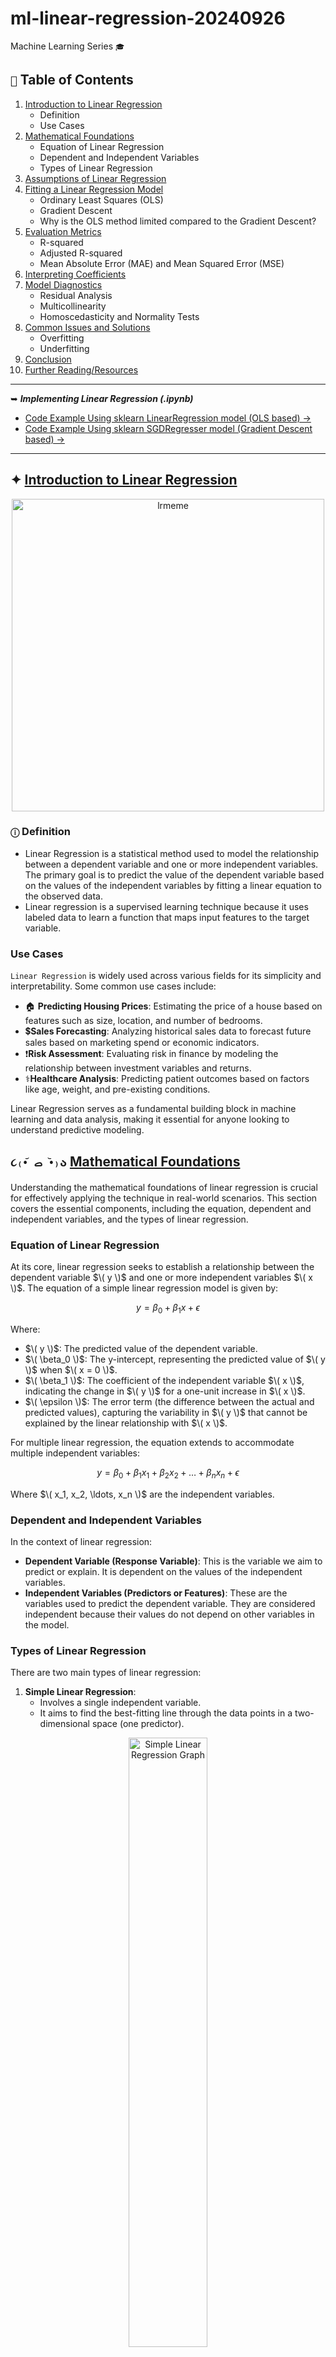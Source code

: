 # ml-linear-regression-20240926
 Machine Learning Series ``` 🎓 ```

## ``` 📑 ``` Table of Contents

1. [Introduction to Linear Regression](#introduction-to-linear-regression)
   - Definition
   - Use Cases
2. [Mathematical Foundations](#mathematical-foundations)
   - Equation of Linear Regression
   - Dependent and Independent Variables
   - Types of Linear Regression
3. [Assumptions of Linear Regression](#assumptions-of-linear-regression)
4. [Fitting a Linear Regression Model](#fitting-a-linear-regression-model)
   - Ordinary Least Squares (OLS)
   - Gradient Descent
   - Why is the OLS method limited compared to the Gradient Descent?
5. [Evaluation Metrics](#evaluation-metrics)
   - R-squared
   - Adjusted R-squared
   - Mean Absolute Error (MAE) and Mean Squared Error (MSE)
6. [Interpreting Coefficients](#interpreting-coefficients)
7. [Model Diagnostics](#model-diagnostics)
   - Residual Analysis
   - Multicollinearity
   - Homoscedasticity and Normality Tests
8. [Common Issues and Solutions](#common-issues-and-solutions)
   - Overfitting
   - Underfitting
9. [Conclusion](#conclusion)
10. [Further Reading/Resources](#further-readingresources)

---

➥ _**Implementing Linear Regression (.ipynb)**_
   - [Code Example Using sklearn LinearRegression model (OLS based) →](ml-linear-regression-ols-20240926.ipynb) 
   - [Code Example Using sklearn SGDRegresser model (Gradient Descent based) →](https://www.kaggle.com/code/arpandas65/simple-sgd-implementation-of-linear-regression) 

---

## ✦ [Introduction to Linear Regression](#introduction-to-linear-regression)

<p align="center">
  <img src="https://github.com/user-attachments/assets/e47a7943-6fd4-4664-9d29-27c2c13bafaa" alt="lrmeme" width="500"/>
</p>

### ```ⓘ``` Definition
 - Linear Regression is a statistical method used to model the relationship between a dependent variable and one or more independent variables. The primary goal is to predict the value of the dependent variable based on the values of the independent variables by fitting a linear equation to the observed data.
 - Linear regression is a supervised learning technique because it uses labeled data to learn a function that maps input features to the target variable.

### Use Cases
```Linear Regression``` is widely used across various fields for its simplicity and interpretability. Some common use cases include:

- 🏠︎ **Predicting Housing Prices**: Estimating the price of a house based on features such as size, location, and number of bedrooms.
- 💲**Sales Forecasting**: Analyzing historical sales data to forecast future sales based on marketing spend or economic indicators.
- ❗**Risk Assessment**: Evaluating risk in finance by modeling the relationship between investment variables and returns.
- ⚕️**Healthcare Analysis**: Predicting patient outcomes based on factors like age, weight, and pre-existing conditions.

Linear Regression serves as a fundamental building block in machine learning and data analysis, making it essential for anyone looking to understand predictive modeling.

## ```૮₍•᷄ ࡇ •᷅₎ა``` [Mathematical Foundations](#mathematical-foundations)

Understanding the mathematical foundations of linear regression is crucial for effectively applying the technique in real-world scenarios. This section covers the essential components, including the equation, dependent and independent variables, and the types of linear regression.

### Equation of Linear Regression
At its core, linear regression seeks to establish a relationship between the dependent variable $\( y \)$ and one or more independent variables $\( x \)$. The equation of a simple linear regression model is given by:

$$
y = \beta_0 + \beta_1 x + \epsilon
$$

Where:
- $\( y \)$: The predicted value of the dependent variable.
- $\( \beta_0 \)$: The y-intercept, representing the predicted value of $\( y \)$ when $\( x = 0 \)$.
- $\( \beta_1 \)$: The coefficient of the independent variable $\( x \)$, indicating the change in $\( y \)$ for a one-unit increase in $\( x \)$.
- $\( \epsilon \)$: The error term (the difference between the actual and predicted values), capturing the variability in $\( y \)$ that cannot be explained by the linear relationship with $\( x \)$.

For multiple linear regression, the equation extends to accommodate multiple independent variables:

$$
y = \beta_0 + \beta_1 x_1 + \beta_2 x_2 + \ldots + \beta_n x_n + \epsilon
$$

Where $\( x_1, x_2, \ldots, x_n \)$ are the independent variables.

### Dependent and Independent Variables
In the context of linear regression:

- **Dependent Variable (Response Variable)**: This is the variable we aim to predict or explain. It is dependent on the values of the independent variables.
- **Independent Variables (Predictors or Features)**: These are the variables used to predict the dependent variable. They are considered independent because their values do not depend on other variables in the model.

### Types of Linear Regression
There are two main types of linear regression:

1. **Simple Linear Regression**:
   - Involves a single independent variable.
   - It aims to find the best-fitting line through the data points in a two-dimensional space (one predictor).

<p align="center">
  <img src="https://www.scribbr.com/wp-content/uploads//2020/02/simple-linear-regression-graph.png" alt="Simple Linear Regression Graph" width="50%" />
</p>

2. **Multiple Linear Regression**:
   - Involves two or more independent variables.
   - It models the relationship between the dependent variable and multiple predictors, which can lead to more accurate predictions when relationships are complex.

<p align="center">
  <img src="https://miro.medium.com/v2/resize:fit:597/1*RqL8NLlCpcTIzBcsB-3e7A.png" alt="Simple Linear Regression Graph" width="35%" />
</p>

## [Assumptions of Linear Regression](#assumptions-of-linear-regression)

To ensure that our linear regression model provides valid and reliable results, we must consider the following assumptions:

### ✔ Linearity
   - The relationship between the independent (predictor) variables $\(X\)$ and the dependent (response) variable $\(Y\)$ is linear. This means that the change in $\(Y\)$ can be expressed as a linear function of $\(X\)$. In mathematical terms, we can represent this relationship as:

$$
Y = \beta_0 + \beta_1 X + \epsilon
$$

   - A linear relationship implies that for each unit increase in $\(X\)$, $\(Y\)$ increases or decreases by a constant amount $(\(\beta_1\))$. 

---

### ✔ Independence
   - The observations (data points) are independent of each other. This means that the value of one observation should not influence or be influenced by another observation. In statistical terms, this can be expressed as:

$$
P(A \cap B) = P(A) \cdot P(B)
$$
     
where:
   - $\(P(A \cap B)\)$ is the probability of both events $\(A\)$ and $\(B\)$ occurring,
   - $\(P(A)\)$ is the probability of event $\(A\)$,
   - $\(P(B)\)$ is the probability of event $\(B\)$.

```🛈``` For linear regression, independence of observations ensures that the residuals (the differences between observed and predicted values) do not show any patterns or correlations. If there is dependence among observations, it can lead to underestimation of the variability of the estimates, resulting in less reliable predictions. 

---

### ✔ Homoscedasticity
The variance of the residuals (the differences between observed and predicted values) is constant across all levels of the independent variables. The spread of the residuals should be roughly the same for low, medium, and high predicted values.

<h4><u><strong><em>🔹Understanding Homoscedasticity Through a House Pricing Analogy</em></strong></u></h4>

Imagine you’re evaluating the prices of houses in a neighborhood. Each house has a predicted price based on features like size, number of bedrooms, and location. The difference between the actual selling price and the predicted price represents the **error** in our pricing model.

<h4><u><strong><em>🔹Consistency in Prices</em></strong></h4>

Now, let’s say for smaller houses, the actual prices tend to be close to the predicted prices. However, for larger houses, the actual prices sometimes vary widely from the predicted prices. This indicates that the “error” changes depending on the size of the house. What we want to see is a situation where, regardless of whether you are predicting the price of a small or large house, the errors in pricing remain consistent.

``` 💡 This idea is what we call **homoscedasticity**! ```

<h4><u><strong><em>🔹What Is Homoscedasticity?</em></strong></h4>

In simple terms, homoscedasticity means that the variance (or spread) of your errors remains constant, no matter the predicted price of the house. In our mathematical model of this pricing scenario, we can express it as follows:

1. **Linear Equation**:
   When we describe this relationship mathematically, we say:

$$
Y = \beta_0 + \beta_1 X + \epsilon
$$

   - $\(Y\)$ is the actual price of the house.
   - $\(X\)$ is the predicted price based on the features.
   - $\(\beta_0\)$ represents the average expected price of a house (the y-intercept).
   - $\(\beta_1\)$ tells us how much the expected price changes with each unit change in the features (the slope).
   - $\(\epsilon\)$ is the error term, representing how far off our predicted price is from the actual price.

2. **Constant Variance**:
   Homoscedasticity means that the error $\((\epsilon)\)$ has a constant spread, regardless of the predicted price of the house. Mathematically, this is expressed as:

$$
\text{Var}(\epsilon | X) = \sigma^2
$$

   - Here, $\(\text{Var}(\epsilon | X)\)$ means "the variance of the error when we look at the prices."
   - $\(\sigma^2\)$ is a constant number representing how much the errors spread out from the expected price (the predicted price).

<h4><u><strong><em>🔹Visual Representation</em></strong></h4>

To better understand this concept, let’s take a look at a graph that illustrates both homoscedasticity and heteroscedasticity:

<p align="center">
  <img src="https://lh3.googleusercontent.com/B2hT0jQlT2xw6-pRWlqMktNDhiteFjk32W13_stPWUU72uaMOxIKGDqhGOzS1x48rl1vMWF72x08x34xnuHueiJ2YcQZHqTpT9jYU_iENLlV9RfJ5nAaWOELMOUEUJJ1ATkJ1E01z6mpI0Ko" />
</p>

In the image, you can see how in homoscedasticity, the errors are randomly scattered around zero with a consistent spread, whereas in heteroscedasticity, the errors vary in spread, making it difficult to predict outcomes.

---
### ✔ Normality of Residuals
The residuals of the model should be approximately normally distributed. When plotted, the residuals should form a bell-shaped curve around zero.

In the context of house prices, imagine you're predicting the prices of homes based on various features like size, location, and number of bedrooms. After building your model, you compare the predicted prices to the actual prices, resulting in residuals (the differences between predicted and actual values).

For the model to be valid, these residuals should ideally follow a normal distribution. This means that most of the residuals are close to zero (indicating accurate predictions), while fewer residuals are far from zero (indicating occasional significant prediction errors). 

Mathematically, we can express the normality assumption as:

> **Residual Distribution**:
   If we denote the residuals as $\( \epsilon \)$, we expect:

$$ 
\epsilon \sim N(0, \sigma^2)
$$

   - Here, $\( N(0, \sigma^2) \)$ represents a normal distribution with a mean of zero and a constant variance $\( \sigma^2 \)$.
   - A normal distribution of residuals indicates that our predictions are generally accurate, with random variations that don’t systematically skew higher or lower.

---

### ✔ No Multicollinearity
The independent variables should not be highly correlated with each other. Multicollinearity can make it difficult to determine the individual effect of each predictor variable.

Continuing with the house prices analogy, consider that you’re trying to predict home prices based on features like square footage, number of bathrooms, and the neighborhood quality. If square footage and the number of bathrooms are highly correlated (for example, larger homes tend to have more bathrooms), it becomes challenging to understand how each feature independently influences the home price.

When multicollinearity is present, it can inflate the variance of the coefficient estimates, leading to unreliable predictions and interpretations. This means that if you were to increase the number of bathrooms in a home, you might not clearly see how that change impacts the price due to its correlation with square footage.

We can mathematically express this by examining the variance inflation factor (VIF):

> **Variance Inflation Factor**:
   A VIF value can be calculated for each predictor variable as:

$$ 
\text{VIF}(X_i) = \frac{1}{1 - R^2_i}
$$

   - Where $\( R^2_i \)$ is the coefficient of determination obtained from regressing the $\( i \)$-th variable against all other independent variables.
   - A VIF value greater than 10 typically indicates high multicollinearity, suggesting that the model may struggle to discern the individual contributions of correlated variables.

```🛈``` ensuring normality of residuals helps confirm that predictions are reliable and unbiased, while avoiding multicollinearity allows us to accurately assess the impact of each feature on house prices.

---

## [Fitting a Linear Regression Model](#fitting-a-linear-regression-model)

 Fitting a linear regression model refers to the process of finding the best-fit line that describes the relationship between the independent (predictor) variables and the dependent (response) variable. This is done by adjusting the model parameters (coefficients) to minimize the difference between the predicted values and the actual observed values in the data. This process is typically executed when calling the `train()` method on the model.

### 1. Ordinary Least Squares (OLS)

**What It Is:**
Ordinary Least Squares (OLS) is a method used to estimate the coefficients of a linear regression model. The goal of OLS is to find the line (or hyperplane in multiple dimensions) that minimizes the sum of the squared differences (residuals) between the observed values and the values predicted by the model.

**How It Works:**
- Imagine you have a dataset with several houses, and you want to predict their prices based on their features (like size, number of bedrooms, etc.).
- You can represent this relationship mathematically as:

$$ 
Y = \beta_0 + \beta_1 X_1 + \beta_2 X_2 + ... + \beta_n X_n + \epsilon 
$$

  - $\(Y\)$ is the house price you want to predict.
  - $\(X_1, X_2, ..., X_n\)$ are the features (e.g., size, number of bedrooms).
  - $\(\beta_0\)$ is the intercept (the predicted price when all features are zero).
  - $\(\beta_1, \beta_2, ..., \beta_n\)$ are the coefficients that represent the effect of each feature on the house price.
  - $\(\epsilon\)$ is the error term (the difference between actual and predicted prices).

- For **Simple Linear Regression**, where there is one independent variable, the equation simplifies to:

$$ 
Y = \beta_0 + \beta_1 X + \epsilon 
$$

- The coefficients can be calculated using the formulas:

  - **Intercept $(\(\beta_0\))$**:

 $$ 
 \beta_0 = \bar{Y} - \beta_1 \bar{X} 
 $$

  - **Slope $(\(\beta_1\))$**:

<p align="center">
  <img src="https://latex.codecogs.com/svg.latex?\color{White}\hat{\beta}_1=\frac{\sum_{i=1}^{n}(x_i-\bar{x})(y_i-\bar{y})}{\sum_{i=1}^{n}(x_i-\bar{x})^2}" alt="\hat{\beta}_1=\frac{\sum_{i=1}^{n}(x_i-\bar{x})(y_i-\bar{y})}{\sum_{i=1}^{n}(x_i-\bar{x})^2}" />
</p>

  where $\(\bar{y}\)$ and $\(\bar{y}\)$ are the means of the dependent and independent variables, respectively, and $\(n\)$ is the number of observations.

- For **Multiple Linear Regression**, the coefficients can be estimated using matrix algebra as:

$$ 
\boldsymbol{\beta} = (\mathbf{X}^T \mathbf{X})^{-1} \mathbf{X}^T \mathbf{Y} 
$$

  where:
  - $\(\boldsymbol{\beta}\)$ is the vector of coefficients.
  - $\(\mathbf{X}\)$ is the matrix of independent variables.
  - $\(\mathbf{Y}\)$ is the vector of dependent variable values.

---

### 2. Gradient Descent

**What It Is:**
Gradient Descent is an optimization algorithm used to minimize the cost function (in this case, the sum of squared residuals). Instead of calculating all coefficients at once, Gradient Descent iteratively adjusts them to find the best fit.

**How It Works:**

<p align="center">
  <img src="https://developers.google.com/static/machine-learning/crash-course/linear-regression/images/gradient-descent.png" alt="GD" width="500" />
</p>

- You start with random values for the coefficients $\(\beta_0, \beta_1, ..., \beta_n\)$.
- You calculate the cost function (the sum of squared residuals) based on these initial values:

$$ 
\text{Cost} = \sum (Y_i - \hat{Y}_i)^2 
$$

  where $\(Y_i\)$ is the actual price, and $\(\hat{Y}_i\)$ is the predicted price.

- Then, for each coefficient, you calculate the gradient (the slope of the cost function) to see how to adjust the coefficients to reduce the cost.

- You update the coefficients in the direction of the steepest descent (the negative gradient) using a learning rate $(\(\alpha\))$, which determines how big of a step to take:

$$ 
\beta_j := \beta_j - \alpha \frac{\partial}{\partial \beta_j} \text{Cost} 
$$

- This process is repeated until the changes in the cost function become very small (indicating convergence), often expressed as:

$$ 
|\text{Cost}_{t+1} - \text{Cost}_t| < \epsilon 
$$

  where $\(\epsilon\)$ is a small threshold.

  ```🛈``` Finally & as an example, the loss function should be reduced as follow:

<p align="center">
  <img src="https://developers.google.com/static/machine-learning/crash-course/linear-regression/images/convergence.png" alt="GD" width="500" />
</p>

```🔎``` We will be going deeper into gradient descent as an optimization algorithm in a separate documentation. This will cover its applications, variations, and practical implementations in more detail.

### 3. Why is the OLS method limited compared to the Gradient Descent?
⚠️ Ordinary Least Squares (OLS) requires the entire dataset to be loaded into memory because it calculates the optimal coefficients by solving a system of linear equations based on all available data points. This makes OLS impractical for larger datasets, as memory constraints can become a significant issue. In contrast, Gradient Descent doesn’t require the entire dataset in memory at once because it processes the data in smaller, manageable chunks (mini-batches) during each iteration. This allows it to scale more effectively to larger datasets.

⚠️ In addition to memory limitations, OLS has other constraints. Mathematically, it assumes that the relationship between the independent and dependent variables is linear, which may not always hold true in real-world scenarios. OLS is also sensitive to outliers, as they can disproportionately affect the calculated coefficients. Moreover, OLS requires the independent variables to be uncorrelated (no multicollinearity); if this condition is violated, it can lead to unstable coefficient estimates and make it difficult to assess the individual contribution of each predictor variable. Thus, OLS requires more preprocessing to ensure the data fits its assumptions, while Gradient Descent can handle a wider variety of datasets with less stringent requirements.

## [Evaluation Metrics](#evaluation-metrics)

Understanding the performance of our linear regression model is essential, and we use metrics like Mean Squared Error (MSE) and R-squared (R²) to gauge its effectiveness. Let’s break these down using the analogy of house prices.

### Mean Squared Error (MSE)

MSE measures how far our predicted house prices are from the actual prices on average. It calculates the squared difference between each predicted price and the actual price, helping us understand the accuracy of our predictions.

Mathematically, MSE is defined as:

$$
\text{MSE} = \frac{1}{N} \sum (y_{\text{test}} - y_{\text{pred}})^2
$$

where:
- $\( y_{\text{test}} \)$ = actual house prices
- $\( y_{\text{pred}} \)$ = predicted house prices
- $\( N \)$ = number of observations

If the predicted house prices are close to the actual prices, the MSE will be small, indicating good predictions. Conversely, if the predictions are widely off, the MSE will be large, showing poor performance.

### Root Mean Squared Error (RMSE)

The Root Mean Squared Error (RMSE) is another useful metric that provides the error in the same unit as the original data by taking the square root of MSE:

$$
\text{RMSE} = \sqrt{\text{MSE}} = \sqrt{\frac{1}{N} \sum (y_{\text{test}} - y_{\text{pred}})^2}
$$

### Mean Absolute Error (MAE)

Mean Absolute Error (MAE) measures the average magnitude of the errors in a set of predictions, without considering their direction. It’s defined as:

$$
\text{MAE} = \frac{1}{N} \sum |y_{\text{test}} - y_{\text{pred}}|
$$

### R-squared (R²)

R-squared is a key metric that tells us how well our model explains the variation in house prices. It measures the proportion of the variance in the dependent variable (actual prices) that can be predicted from the independent variables (features used for predictions).

Mathematically, R² is calculated as:

$$
R^2 = 1 - \frac{\sum (y_{\text{test}} - y_{\text{pred}})^2}{\sum (y_{\text{test}} - \bar{y})^2}
$$

As you notice, it simply is: 

$$
R^2 = 1 - \frac{\text{squared sum of residuals}}{\text{variance of actual values}}
$$

where:
- $\( \bar{y} \)$ is the mean of the actual house prices.

In simpler terms, R² tells us the percentage of the variance in actual house prices that is explained by our model. For instance, if R² = 0.39, it means our model explains 39% of the variation in house prices, while 61% remains unexplained.

Here's how it relates to our house analogy:
- If R² = 1, it means our predictions perfectly match the actual prices.
- If R² = 0, our predictions are no better than just guessing the average house price.

Thus, a higher R² value indicates that our model captures more of the variability in the actual prices, while a lower R² suggests that our model may be missing key factors influencing house prices.

### Adjusted R-squared

Adjusted R-squared modifies R² to account for the number of predictors in the model. It penalizes excessive use of unhelpful variables, providing a more accurate measure of model performance:

$$
\text{Adjusted } R^2 = 1 - \left( \frac{(1 - R^2)(N - 1)}{N - k - 1} \right)
$$

where:
- $\( k \)$ = number of independent variables
- $\( N \)$ = number of observations

While R-squared can only increase or stay the same when you add more predictors (even if they are irrelevant), Adjusted R-squared can decrease if the new predictors don't improve the model. This makes Adjusted-R squared a better measure when comparing models with different numbers of predictors.

```🛈``` This metric is especially useful for comparing models with different numbers of predictors, as it helps prevent overfitting.

### Visualization Insights

1. **Residuals vs. Predicted Prices Plot**:
   - Points close to the zero line indicate good predictions, while points far from this line suggest larger errors in prediction.

<p align="center">
  <img src="https://github.com/user-attachments/assets/f44bd02f-10c6-4d24-ba83-cc6539c39a75" alt="RP" width="500" />
</p>

2. **Histogram of Residuals**:
   - A normal distribution centered at zero indicates that most of the predictions are accurate, with no systematic bias in over- or under-predicting house prices.
  
<p align="center">
  <img src="https://github.com/user-attachments/assets/f1148b1d-c577-4b03-92f7-2f574120e192" alt="RP" width="500" />
</p>

`🗲` By analyzing MSE, RMSE, MAE, R², and Adjusted R², along with visualizing residuals, we can gain valuable insights into how well our linear regression model performs in predicting house prices.

## [Interpreting Coefficients](#interpreting-coefficients)

### Purpose of Interpreting Coefficients `(‘•.•’)?`

 Understanding the coefficients of a regression model helps you answer an important question: **How do changes in our input features affect our predicted outcome?** In our house price analogy, think of it like this: **How much does an extra bedroom or square footage increase the predicted sale price?**

Each coefficient tells us the expected change in the dependent variable (house price) for a one-unit increase in an independent variable (e.g., number of rooms, lot size), **while holding all other variables constant**.

By interpreting these coefficients, we can gain insights into the relationships between our predictors and the target variable. This not only helps in model evaluation but also aids in decision-making, for instance, understanding which features are the most important drivers of house prices.

### The Coefficients' Role Explained

> The regression equation takes the form:

$$
y = \beta_0 + \beta_1 X_1 + \beta_2 X_2 + ... + \beta_n X_n
$$

Where:
- $\( y \)$ is the predicted value (house price)
- $\( X_1, X_2, ..., X_n \)$ are the independent variables (like bedrooms, bathrooms, lot size, etc.)
- $\( \beta_0 \)$ is the intercept (the price when all features are zero, often a baseline price)
- $\( \beta_1, \beta_2, ..., \beta_n \)$ are the coefficients for each independent variable

`💰` In house prices:
- A positive $\( \beta \)$ value means that increasing the corresponding feature increases house prices. For example, if adding a room increases the price by `$20,000`, then $\( \beta_1 \)$ would be 20,000.
- A negative $\( \beta \)$ value suggests that increasing the feature decreases the house price.

### p-value: Is the Feature Significant?

The **p-value** tells us whether each coefficient is significantly different from zero. In simpler terms, it answers this question: **Is this predictor (e.g., the number of bedrooms) contributing meaningful information, or is its effect mostly due to chance?**

- If the p-value is small (typically less than 0.05), the coefficient is considered **statistically significant**, meaning this feature likely has a real effect on house prices.
- If the p-value is large, the feature’s effect might just be noise.

Mathematically, the p-value is derived from the **t-statistic**, which is calculated as:

$$
t = \frac{\beta}{\text{standard error of } \beta}
$$

> The **standard error of $\( \beta \)$** measures the variability of the coefficient estimate, and it is used in the calculation of the t-statistic. It's calculated as:

$$
\text{SE}(\beta) = \sqrt{\frac{\text{MSE}}{\sum (X_i - \bar{X})^2}}
$$

Where:
- $\( \text{MSE} \)$ is the Mean Squared Error
- $\( X_i \)$ are the independent variable values
- $\( \bar{X} \)$ is the mean of the independent variable values

`🛈` This formula helps determine how much the coefficient is likely to vary if we were to repeat the sampling process.

`🗲` The larger the t-statistic, the more significant the coefficient.

### F-statistic: How Well Does the Model Fit?

While the p-value focuses on individual predictors, the **F-statistic** looks at the model as a whole. It tells us whether the group of features we included has a significant relationship with the target variable.

- A high F-statistic suggests that at least one of the predictors has a meaningful effect on house prices, meaning the model isn't just random guessing.

The F-statistic is calculated as:

$$
F = \frac{\text{Explained Variance / Number of Predictors}}{\text{Unexplained Variance / Degrees of Freedom}}
$$

> The **unexplained variance**, also called the residual variance, is the portion of the total variance that the model fails to explain. It is the sum of squared residuals divided by the degrees of freedom:

$$
\text{Unexplained Variance} = \frac{\sum (y_{\text{test}} - y_{\text{pred}})^2}{n - p - 1}
$$

Where:
- $\( n \)$ is the number of observations
- $\( p \)$ is the number of predictors (independent variables)

`🛈` This helps quantify how much variability in the data is left unexplained by the model.

> The **degrees of freedom** (df) in a regression model refer to the number of values in the final calculation that are free to vary. For residuals, it is calculated as:

$$
\text{Degrees of Freedom (Residuals)} = n - p - 1
$$

Where:
- $\( n \)$ is the number of observations
- $\( p \)$ is the number of predictors

`🛈` Degrees of freedom reflect the amount of information available to estimate the regression model parameters.

> The **explained variance** represents the portion of the total variance that is explained by the regression model. It is calculated as:

$$
\text{Explained Variance} = \sum (\hat{y} - \bar{y})^2
$$

Where:
- $\( \hat{y} \)$ are the predicted values
- $\( \bar{y} \)$ is the mean of the actual values

`🛈` This shows how much of the variation in the dependent variable can be attributed to the independent variables in the model.

`🗲` In our house analogy, think of the F-statistic as asking: **Is this collection of features (bedrooms, lot size, etc.) doing a good job of predicting house prices, or would we be better off guessing the average house price every time?**

### ✍️ To Tie It All Together: The Impact of Coefficients, R², and Adjusted R²

 The **coefficients** tell us how each feature influences house prices, while the **p-values** tell us which features have significant effects. The **F-statistic** evaluates whether the model overall is useful for prediction. To cap it off, **R²** and **Adjusted R²** let us know how well the model explains the variance in the actual house prices:

<p align="center">
  <img src="https://github.com/user-attachments/assets/2a995928-e778-4070-bd9e-8540f76433e7" alt="tie" width="500" />
</p>

- $\( R² \)$ tells us how much of the variation in house prices is explained by the model:

$$
R^2 = 1 - \frac{\text{squared sum of residuals}}{\text{variance of actual values}}
$$

- **Adjusted R²** adjusts for the number of predictors, penalizing overly complex models:

$$
R_{\text{adj}}^2 = 1 - \frac{(1 - R^2)(n - 1)}{n - p - 1}
$$

Where $\( n \)$ is the number of observations, and $\( p \)$ is the number of predictors.

### `🐦‍🔥`

- **Positive coefficient**: More bedrooms? Price goes up!
- **Negative coefficient**: More crime in the area? Price goes down!
- **p-value**: Does the lot size have a significant effect, or is it just noise?
- **F-statistic**: Is the whole model doing better than just predicting the average price?

`🗲` With these metrics, we not only understand which factors drive house prices but also ensure that our model is more reliable.

## `⛉` [Model Diagnostics](#model-diagnostics)

 Interpreting the coefficients gives us valuable insights, but it’s equally important to check the assumptions and validity of our regression model through diagnostics. Let’s dive into a few key checks: Residual Analysis, Multicollinearity, and Homoscedasticity/Normality Tests.

### Residual Analysis

Residuals are the differences between the actual and predicted values (as we discussed). Analyzing residuals helps us understand if our model is appropriately capturing the relationships in the data.

- **Purpose**: Residual analysis checks whether the errors (residuals) are randomly distributed. Ideally, residuals should have:
  - **`⛊` No patterns** (indicating good fit),
  - **`⛊` Constant variance** (homoscedasticity),
  - **`⛊` Normal distribution**.

- **Steps**:
  1. **Plot Residuals vs. Fitted Values**: This helps to check for homoscedasticity and the presence of any patterns in the errors.
  2. **Create a Q-Q Plot (Quantile-Quantile Plot)**: It visualizes whether residuals follow a normal distribution.

**`💰` House Price Analogy**: If our house price predictions leave residuals that show a pattern or are concentrated in certain areas (e.g., mostly overestimating prices for large houses), it means our model might be missing key relationships.

### Multicollinearity

**Multicollinearity** occurs when two or more predictors in a model are highly correlated, making it hard to isolate their individual effects. This inflates the standard errors of the coefficients and can cause issues with interpreting the coefficients.

- **Purpose❔**: Detecting multicollinearity ensures that each predictor provides unique information.
- **Tests 🧐**:
  - **Variance Inflation Factor (VIF)**: VIF measures how much the variance of a regression coefficient is inflated due to multicollinearity. A VIF value exceeding 10 indicates potential multicollinearity.

**Formula**:

$$
\text{VIF}_i = \frac{1}{1 - R_i^2}
$$

Where $\( R_i^2 \)$ is the R² of regressing the $\( i \)$-th predictor against all the other predictors.

**`💰` House Price Analogy**: Imagine if square footage and the number of rooms in a house are highly correlated. It becomes tough to know which feature is truly affecting the house price if both metrics rise and fall together.

### Homoscedasticity and Normality Tests

Homoscedasticity refers to the assumption that the residuals have constant variance across all levels of the predicted values.

- **Purpose❔**: Ensuring homoscedasticity validates the model's assumptions, and if violated, our inferences from the model could be misleading.
- **Tests 🧐**:
  - **Breusch-Pagan Test**: This test detects heteroscedasticity by checking if residuals vary systematically with fitted values.
  - **Shapiro-Wilk Test**: This test checks whether the residuals are normally distributed.
  
`🗲` If either assumption is violated, the model might need to be revised (e.g., applying transformations to the predictors or the target variable).

## [Common Issues and Solutions](#common-issues-and-solutions)

  _**No model is perfect**_, and during regression modeling, two frequent issues are **overfitting** and **underfitting**.

<p align="center">
  <img src="https://miro.medium.com/v2/resize:fit:1125/1*_7OPgojau8hkiPUiHoGK_w.png" alt="tie" width="500" />
</p>

### Overfitting

Overfitting happens when the model learns the noise in the data instead of the true signal. It performs exceptionally well on the training data but poorly on unseen data.

- **Solution**: Simplify the model by:
  - `🛡️` Reducing the number of predictors,
  - `🛡️` Applying regularization techniques (e.g., Ridge or Lasso regression),
  - `🛡️` Using cross-validation to tune the model.

**`💰` House Price Analogy**: Imagine a model that fits the exact price fluctuations in a small neighborhood, but when predicting prices in another area, it fails miserably. That’s overfitting — it learned too much from one dataset.

<p align="center">
  <img src="https://pbs.twimg.com/media/FSAM8FpWUAISGyd.jpg" alt="tie" width="500" />
</p>

### Underfitting

Underfitting occurs when the model is too simple and fails to capture the underlying pattern in the data. This leads to poor performance on both training and testing data.

- **Solution**: Increase the complexity of the model by:
  - `🛡️` Adding more relevant features,
  - `🛡️` Using a more sophisticated algorithm,
  - `🛡️` Allowing for non-linear relationships.

**`💰` House Price Analogy**: If a model just uses the average price of all houses without considering any other features (like location, size, etc.), it will likely underfit and miss key predictors that influence house prices.

## .𖥔 ݁ ˖ Conclusion 

 Linear regression is often considered the backbone of predictive modeling and serves as one of the simplest yet most powerful algorithms in the world of machine learning. Its linear approach provides a clear and interpretable relationship between input features and output predictions, laying the groundwork for more advanced techniques like decision trees, neural networks, and ensemble methods. 

 While linear regression assumes a linear relationship between variables, the skills and insights gained from mastering this algorithm open doors to understanding more complex models, especially in the field of supervised learning. From simple trend analysis to sophisticated forecasting, linear regression remains a key component in the toolkit of data scientists and machine learning practitioners.

 In this project, we've walked through a practical example, applying linear regression to predict housing prices, exploring essential concepts like interpreting coefficients, model diagnostics, and addressing common issues like overfitting. Through such exercises, we begin to appreciate not just the power of linear models, but also the importance of critically evaluating their assumptions and results.

## Further Reading/Resources

- [An Introduction to Statistical Learning](https://www.statlearning.com/)
- [The Elements of Statistical Learning](https://hastie.su.domains/ElemStatLearn/)
- [Linear Regression in Python: A Complete Guide](https://realpython.com/linear-regression-in-python/)
- [Scikit-learn: Linear Models](https://scikit-learn.org/stable/modules/linear_model.html)
- [Understanding Residuals and Diagnostics in Regression](https://online.stat.psu.edu/stat462/node/172/)
- [Multicollinearity: How to Detect and Fix](https://statisticsbyjim.com/regression/multicollinearity-in-regression-analysis/)
